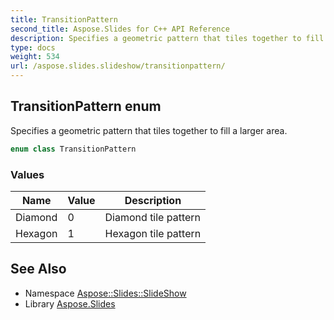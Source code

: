 ```yaml
---
title: TransitionPattern
second_title: Aspose.Slides for C++ API Reference
description: Specifies a geometric pattern that tiles together to fill a larger area.
type: docs
weight: 534
url: /aspose.slides.slideshow/transitionpattern/
---
```

## TransitionPattern enum


Specifies a geometric pattern that tiles together to fill a larger area.

```cpp
enum class TransitionPattern
```

### Values

| Name | Value | Description |
| --- | --- | --- |
| Diamond | 0 | Diamond tile pattern |
| Hexagon | 1 | Hexagon tile pattern |

## See Also

* Namespace [Aspose::Slides::SlideShow](../)
* Library [Aspose.Slides](../../)